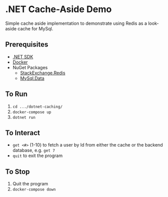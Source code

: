 # .NET Cache-Aside Demo
Simple cache aside implementation to demonstrate using Redis as a look-aside cache for MySql. 

## Prerequisites 
- [.NET SDK](https://dotnet.microsoft.com/download/dotnet-coreps)
- [Docker](https://www.docker.com/products/docker-desktop)
- NuGet Packages 
  - [StackExchange.Redis](https://www.nuget.org/packages/StackExchange.Redis/) 
  - [MySql.Data](https://www.nuget.org/packages/MySql.Data/) 

## To Run
1. `cd .../dotnet-caching/`
2. `docker-compose up`
3. `dotnet run`

## To Interact
- `get <#>` (1-10) to fetch a user by Id from either the cache or the backend database, e.g. `get 7`
- `quit` to exit the program

## To Stop
1. Quit the program
2. `docker-compose down`
